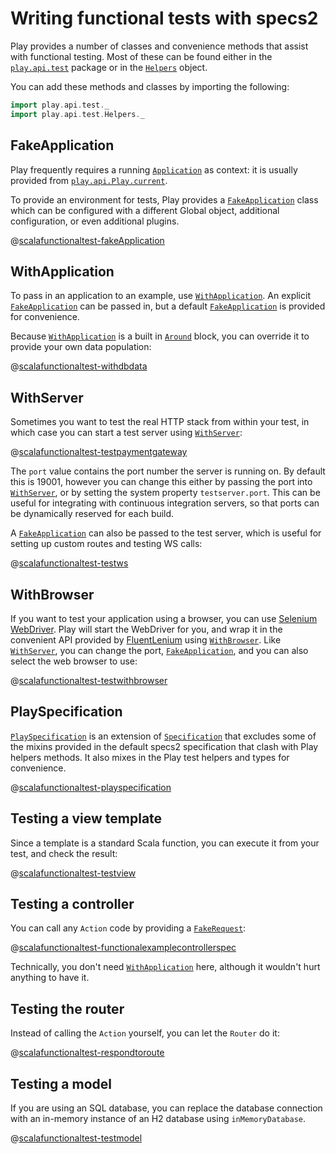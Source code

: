 <!--- Copyright (C) 2009-2015 Typesafe Inc. <http://www.typesafe.com> -->
# Writing functional tests with specs2

Play provides a number of classes and convenience methods that assist with functional testing.  Most of these can be found either in the [`play.api.test`](api/scala/index.html#play.api.test.package) package or in the [`Helpers`](api/scala/index.html#play.api.test.Helpers$) object.

You can add these methods and classes by importing the following:

```scala
import play.api.test._
import play.api.test.Helpers._
```

## FakeApplication

Play frequently requires a running [`Application`](api/scala/index.html#play.api.Application) as context: it is usually provided from [`play.api.Play.current`](api/scala/index.html#play.api.Play$).

To provide an environment for tests, Play provides a [`FakeApplication`](api/scala/index.html#play.api.test.FakeApplication) class which can be configured with a different Global object, additional configuration, or even additional plugins.

@[scalafunctionaltest-fakeApplication](code/specs2/ScalaFunctionalTestSpec.scala)

## WithApplication

To pass in an application to an example, use [`WithApplication`](api/scala/index.html#play.api.test.WithApplication).  An explicit [`FakeApplication`](api/scala/index.html#play.api.test.FakeApplication) can be passed in, but a default [`FakeApplication`](api/scala/index.html#play.api.test.FakeApplication) is provided for convenience.

Because [`WithApplication`](api/scala/index.html#play.api.test.WithApplication) is a built in [`Around`](http://etorreborre.github.io/specs2/guide/org.specs2.guide.Structure.html#Around) block, you can override it to provide your own data population:

@[scalafunctionaltest-withdbdata](code/specs2/WithDbDataSpec.scala)

## WithServer

Sometimes you want to test the real HTTP stack from within your test, in which case you can start a test server using [`WithServer`](api/scala/index.html#play.api.test.WithServer):

@[scalafunctionaltest-testpaymentgateway](code/specs2/ScalaFunctionalTestSpec.scala)

The `port` value contains the port number the server is running on.  By default this is 19001, however you can change this either by passing the port into [`WithServer`](api/scala/index.html#play.api.test.WithServer), or by setting the system property `testserver.port`.  This can be useful for integrating with continuous integration servers, so that ports can be dynamically reserved for each build.

A [`FakeApplication`](api/scala/index.html#play.api.test.FakeApplication) can also be passed to the test server, which is useful for setting up custom routes and testing WS calls:

@[scalafunctionaltest-testws](code/specs2/ScalaFunctionalTestSpec.scala)

## WithBrowser

If you want to test your application using a browser, you can use [Selenium WebDriver](http://code.google.com/p/selenium/?redir=1). Play will start the WebDriver for you, and wrap it in the convenient API provided by [FluentLenium](https://github.com/FluentLenium/FluentLenium) using [`WithBrowser`](api/scala/index.html#play.api.test.WithBrowser).  Like [`WithServer`](api/scala/index.html#play.api.test.WithServer), you can change the port, [`FakeApplication`](api/scala/index.html#play.api.test.FakeApplication), and you can also select the web browser to use:

@[scalafunctionaltest-testwithbrowser](code/specs2/ScalaFunctionalTestSpec.scala)

## PlaySpecification

[`PlaySpecification`](api/scala/index.html#play.api.test.PlaySpecification) is an extension of [`Specification`](http://etorreborre.github.io/specs2/api/SPECS2-2.4.9/index.html#org.specs2.mutable.Specification) that excludes some of the mixins provided in the default specs2 specification that clash with Play helpers methods.  It also mixes in the Play test helpers and types for convenience.

@[scalafunctionaltest-playspecification](code/specs2/ExamplePlaySpecificationSpec.scala)

## Testing a view template

Since a template is a standard Scala function, you can execute it from your test, and check the result:

@[scalafunctionaltest-testview](code/specs2/ScalaFunctionalTestSpec.scala)

## Testing a controller

You can call any `Action` code by providing a [`FakeRequest`](api/scala/index.html#play.api.test.FakeRequest):

@[scalafunctionaltest-functionalexamplecontrollerspec](code/specs2/FunctionalExampleControllerSpec.scala)

Technically, you don't need [`WithApplication`](api/scala/index.html#play.api.test.WithApplication) here, although it wouldn't hurt anything to have it.

## Testing the router

Instead of calling the `Action` yourself, you can let the `Router` do it:

@[scalafunctionaltest-respondtoroute](code/specs2/ScalaFunctionalTestSpec.scala)

## Testing a model

If you are using an SQL database, you can replace the database connection with an in-memory instance of an H2 database using `inMemoryDatabase`.

@[scalafunctionaltest-testmodel](code/specs2/ScalaFunctionalTestSpec.scala)
